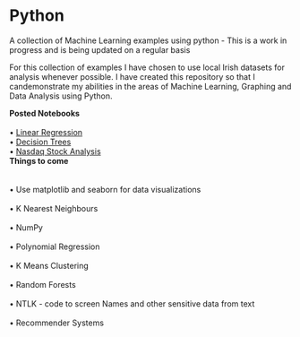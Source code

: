 # Python
A collection of Machine Learning examples using python - This is a work in progress and is being updated on a regular basis 

For this collection of examples I have chosen to use local Irish datasets for analysis whenever possible. I have created this repository so that I candemonstrate my abilities in the areas of Machine Learning, Graphing and Data Analysis using Python.

<B>Posted Notebooks</B><br><br>
• <a href='https://github.com/therolfe/Python/blob/master/linear%2520regression%2520in%2520python%5B1%5D.ipynb'>Linear Regression</a><br>
• <a href='https://github.com/therolfe/Python/blob/master/Decision%20Trees.ipynb'>Decision Trees</a><br>
•	<a href="https://github.com/therolfe/Python/blob/master/Nasdaq%20stock%20analysis%20-%20J%20Rolfe.ipynb">Nasdaq Stock Analysis</a><br><b>Things to come</b><br><br>  
•	Use matplotlib and seaborn for data visualizations<br><br>
•	K Nearest Neighbours<br><br>
•	NumPy<br><br>
•	Polynomial Regression<br><br>
•	K Means Clustering<br><br>
•	Random Forests<br><br>
•	NTLK - code to screen Names and other sensitive data from text<br><br>
•	Recommender Systems<br><br>




